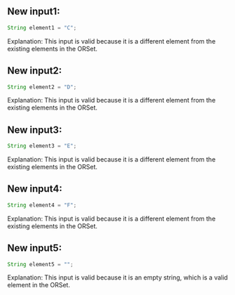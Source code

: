 ## New input1:
```java
String element1 = "C";
```
Explanation: This input is valid because it is a different element from the existing elements in the ORSet.

## New input2:
```java
String element2 = "D";
```
Explanation: This input is valid because it is a different element from the existing elements in the ORSet.

## New input3:
```java
String element3 = "E";
```
Explanation: This input is valid because it is a different element from the existing elements in the ORSet.

## New input4:
```java
String element4 = "F";
```
Explanation: This input is valid because it is a different element from the existing elements in the ORSet.

## New input5:
```java
String element5 = "";
```
Explanation: This input is valid because it is an empty string, which is a valid element in the ORSet.
